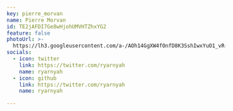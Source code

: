 ```yaml
---
key: pierre_morvan
name: Pierre Morvan
id: TE2jAFDI7Ge8wHjohUMVHTZhxYG2
feature: false
photoUrl: >-
  https://lh3.googleusercontent.com/a-/AOh14GgXW4fOnfD8K3SshIwxYuO1_vR-0fvJ4ipXGQ6I
socials:
  - icon: twitter
    link: https://twitter.com/ryarnyah
    name: ryarnyah
  - icon: github
    link: https://twitter.com/ryarnyah
    name: ryarnyah

---
```


